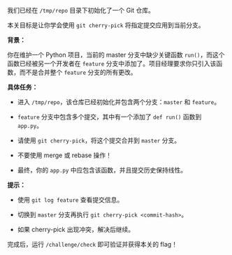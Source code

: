 我们已经在 `/tmp/repo` 目录下初始化了一个 Git 仓库。

本关目标是让你学会使用 `git cherry-pick` 将指定提交应用到当前分支。

**背景：**

你在维护一个 Python 项目，当前的 master 分支中缺少关键函数 `run()`，而这个函数已经被另一个开发者在 `feature` 分支中添加了。项目经理要求你只引入该函数，而不是合并整个 `feature` 分支的所有更改。

**具体任务：**

- 进入 `/tmp/repo`，该仓库已经初始化并包含两个分支：`master` 和 `feature`。

- `feature` 分支中包含多个提交，其中有一个添加了 `def run()` 函数到 `app.py`。

- 请使用 `git cherry-pick`，将这个提交合并到 `master` 分支。

- 不要使用 merge 或 rebase 操作！

- 最终，你的 `app.py` 中应包含该函数，并且提交历史保持线性。

**提示：**

- 使用 `git log feature` 查看提交信息。

- 切换到 `master` 分支再执行 `git cherry-pick <commit-hash>`。

- 如果 cherry-pick 出现冲突，解决后继续。

完成后，运行 `/challenge/check` 即可验证并获得本关的 flag！

